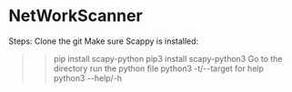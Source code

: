 # NetWorkScanner
Steps:
Clone the git
Make sure Scappy is installed:
 >>pip install scapy-python
 >>pip3 install scapy-python3
Go to the directory run the python file
python3 <pythonfile> -t/--target <ip>
  for help
python3 <filename> --help/-h
